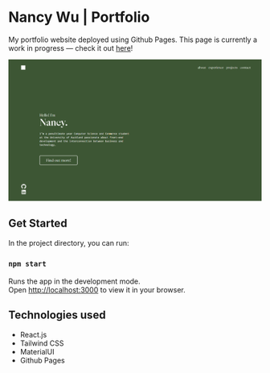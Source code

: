 # Nancy Wu | Portfolio

My portfolio website deployed using Github Pages. This page is currently a work in progress — check it out [here](https://nancywu.works)!

<img src="src\assets\portfolio_ss.png">

## Get Started

In the project directory, you can run:

### `npm start`

Runs the app in the development mode.\
Open [http://localhost:3000](http://localhost:3000) to view it in your browser.

## Technologies used

- React.js
- Tailwind CSS
- MaterialUI
- Github Pages
